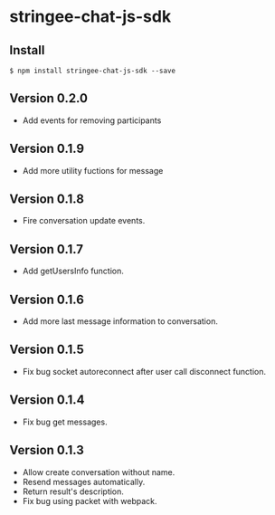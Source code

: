# stringee-chat-js-sdk

## Install

`$ npm install stringee-chat-js-sdk --save`

## Version 0.2.0
- Add events for removing participants

## Version 0.1.9
- Add more utility fuctions for message

## Version 0.1.8
- Fire conversation update events.

## Version 0.1.7
- Add getUsersInfo function.

## Version 0.1.6
- Add more last message information to conversation.

## Version 0.1.5
- Fix bug socket autoreconnect after user call disconnect function.

## Version 0.1.4
- Fix bug get messages.

## Version 0.1.3
- Allow create conversation without name.
- Resend messages automatically.
- Return result's description.
- Fix bug using packet with webpack.
  